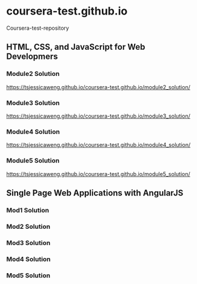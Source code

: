 # coursera-test.github.io
Coursera-test-repository

## HTML, CSS, and JavaScript for Web Developmers
### Module2 Solution
https://tsjessicaweng.github.io/coursera-test.github.io/module2_solution/
### Module3 Solution
https://tsjessicaweng.github.io/coursera-test.github.io/module3_solution/
### Module4 Solution
https://tsjessicaweng.github.io/coursera-test.github.io/module4_solution/
### Module5 Solution
https://tsjessicaweng.github.io/coursera-test.github.io/module5_solution/

## Single Page Web Applications with AngularJS
### Mod1 Solution

### Mod2 Solution

### Mod3 Solution

### Mod4 Solution

### Mod5 Solution
